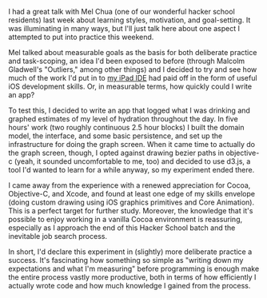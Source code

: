 I had a great talk with Mel Chua (one of our wonderful hacker school residents) last week about learning styles, motivation, and goal-setting. It was illuminating in many ways, but I'll just talk here about one aspect I attempted to put into practice this weekend.

Mel talked about measurable goals as the basis for both deliberate practice and task-scoping, an idea I'd been exposed to before (through Malcolm Gladwell's "Outliers," among other things) and I decided to try and see how much of the work I'd put in to [my iPad IDE](https://www.youtube.com/watch?v=ck5ogFiWGpQ) had paid off in the form of useful iOS development skills. Or, in measurable terms, how quickly could I write an app?

To test this, I decided to write an app that logged what I was drinking and graphed estimates of my level of hydration throughout the day. In five hours' work (two roughly continuous 2.5 hour blocks) I built the domain model, the interface, and some basic persistence, and set up the infrastructure for doing the graph screen. When it came time to actually do the graph screen, though, I opted against drawing bezier paths in objective-c (yeah, it sounded uncomfortable to me, too) and decided to use d3.js, a tool I'd wanted to learn for a while anyway, so my experiment ended there. 

I came away from the experience with a renewed appreciation for Cocoa, Objective-C, and Xcode, and found at least one edge of my skills envelope (doing custom drawing using iOS graphics primitives and Core Animation). This is a perfect target for further study. Moreover, the knowledge that it's possible to enjoy working in a vanilla Cocoa environment is reassuring, especially as I approach the end of this Hacker School batch and the inevitable job search process. 

In short, I'd declare this experiment in (slightly) more deliberate practice a success. It's fascinating how something so simple as "writing down my expectations and what I'm measuring" before programming is enough make the entire process vastly more productive, both in terms of how efficiently I actually wrote code and how much knowledge I gained from the process. 